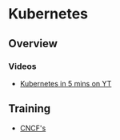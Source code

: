# Kubernetes

## Overview

### Videos

- [Kubernetes in 5 mins on YT](https://www.youtube.com/watch?v=PH-2FfFD2PU)

## Training

- [CNCF's](https://www.cncf.io/certification/training/)
